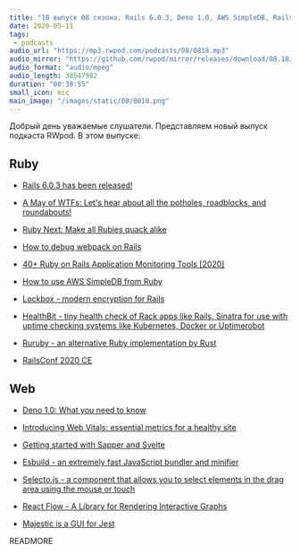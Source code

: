 ```yaml
---
title: "18 выпуск 08 сезона. Rails 6.0.3, Deno 1.0, AWS SimpleDB, RailsConf 2020 CE, Ruruby, Esbuild, React Flow, Majestic и прочее"
date: 2020-05-11
tags:
 - podcasts
audio_url: "https://mp3.rwpod.com/podcasts/08/0818.mp3"
audio_mirror: "https://github.com/rwpod/mirror/releases/download/08.18/0818.mp3"
audio_format: "audio/mpeg"
audio_length: 38547982
duration: "00:38:55"
small_icon: mic
main_image: "/images/static/08/0818.png"
---
```


Добрый день уважаемые слушатели. Представляем новый выпуск подкаста RWpod. В этом выпуске:

## Ruby

 - [Rails 6.0.3 has been released!](https://weblog.rubyonrails.org/2020/5/6/Rails-6-0-3-has-been-released/)
 - [A May of WTFs: Let's hear about all the potholes, roadblocks, and roundabouts!](https://weblog.rubyonrails.org/2020/5/7/A-May-of-WTFs/)
 - [Ruby Next: Make all Rubies quack alike](https://evilmartians.com/chronicles/ruby-next-make-all-rubies-quack-alike)
 - [How to debug webpack on Rails](https://rossta.net/blog/how-to-debug-webpack-on-rails.html)
 - [40+ Ruby on Rails Application Monitoring Tools [2020]](https://hixonrails.com/ruby-on-rails-tutorials/ruby-on-rails-application-monitoring/)


 - [How to use AWS SimpleDB from Ruby](https://tcp.rip/text/useful/simpledb-ruby.md)
 - [Lockbox - modern encryption for Rails](https://github.com/ankane/lockbox)
 - [HealthBit - tiny health check of Rack apps like Rails, Sinatra for use with uptime checking systems like Kubernetes, Docker or Uptimerobot](https://github.com/shlima/health_bit)
 - [Ruruby - an alternative Ruby implementation by Rust](https://github.com/sisshiki1969/ruruby)
 - [RailsConf 2020 CE](https://www.youtube.com/playlist?list=PLE7tQUdRKcyZ-TzxlxdLvh6tDUfZHqm76)

## Web

 - [Deno 1.0: What you need to know](https://blog.logrocket.com/deno-1-0-what-you-need-to-know/)
 - [Introducing Web Vitals: essential metrics for a healthy site](https://blog.chromium.org/2020/05/introducing-web-vitals-essential-metrics.html)
 - [Getting started with Sapper and Svelte](https://chrisboakes.com/getting-started-with-sapper-and-svelte/)


 - [Esbuild - an extremely fast JavaScript bundler and minifier](https://github.com/evanw/esbuild)
 - [Selecto.js - a component that allows you to select elements in the drag area using the mouse or touch](https://github.com/daybrush/selecto)
 - [React Flow - A Library for Rendering Interactive Graphs](https://webkid.io/blog/react-flow-node-based-graph-library/)
 - [Majestic is a GUI for Jest](https://github.com/Raathigesh/majestic)

READMORE
